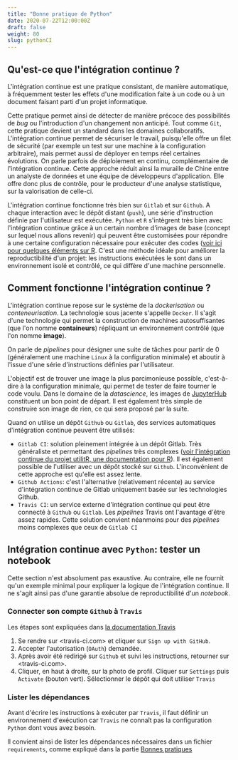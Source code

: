 ```yaml
---
title: "Bonne pratique de Python"
date: 2020-07-22T12:00:00Z
draft: false
weight: 80
slug: pythonCI
---
```


## Qu'est-ce que l'intégration continue ?

L'intégration continue est une pratique consistant, de manière automatique,
à fréquemment tester les effets d'une modification faite à un code ou à un
document faisant parti d'un projet informatique.

Cette pratique permet ainsi de détecter de manière précoce des possibilités
de *bug* ou l'introduction d'un changement non anticipé. Tout comme `Git`, 
cette pratique devient un standard dans les domaines collaboratifs. 
L'intégration continue permet de sécuriser le travail, puisqu'elle offre un 
filet de sécurité (par exemple un test sur une machine à la configuration
arbitraire), mais permet aussi de déployer en temps réel certaines 
évolutions. On parle parfois de déploiement en continu, complémentaire de
l'intégration continue. Cette approche réduit ainsi
la muraille de Chine entre un
analyste de données et une équipe de développeurs d'application. Elle offre donc
plus de contrôle, pour le producteur d'une analyse statistique, sur la
valorisation de celle-ci. 

L'intégration continue fonctionne très bien sur `Gitlab` et sur `Github`.
A chaque interaction avec le dépôt distant (`push`), une série d'instruction
définie par l'utilisateur est exécutée. `Python` et `R` s'intègrent très bien avec l'intégration continue grâce 
à un certain nombre d'images de base (concept sur lequel nous allons revenir)
qui peuvent être customisées pour répondre à une certaine configuration
nécessaire pour exécuter des codes 
([voir ici pour quelques éléments sur R](https://linogaliana.gitlab.io/collaboratif/package.html#utiliser-lint%C3%A9gration-continue-de-gitlab).
C'est une méthode idéale pour améliorer la reproductibilité d'un projet: les
instructions exécutées le sont dans un environnement isolé et contrôlé, ce qui
diffère d'une machine personnelle. 


## Comment fonctionne l'intégration continue ?

L'intégration continue repose sur le système de la *dockerisation* ou *conteneurisation*. 
La technologie sous jacente s'appelle `Docker`.
Il s'agit d'une technologie qui permet la construction
de machines autosuffisantes
(que l'on nomme **containeurs**) répliquant un environnement
contrôlé (que l'on nomme **image**).

On parle de *pipelines* pour désigner une suite de tâches pour partir de 0
(généralement une machine `Linux` à la configuration minimale) et aboutir
à l'issue d'une série d'instructions définies par l'utilisateur.

L'objectif est de trouver une image la plus
parcimonieuse possible, c'est-à-dire à la configuration minimale, qui permet
de tester de faire tourner le code voulu. Dans le domaine de la *datascience*,
les images de [JupyterHub](https://hub.docker.com/r/jupyterhub/jupyterhub/) constituent 
un bon point de départ. Il est également très simple de construire son image 
de rien, ce qui sera proposé par la suite. 

Quand on utilise un dépôt `Github` ou `Gitlab`, des services automatiques
d'intégration continue peuvent être utilisés:

* `Gitlab CI`: solution pleinement intégrée à un dépôt Gitlab. Très généraliste
et permettant des *pipelines* très complexes
([voir l'intégration continue du projet utilitR, une documentation pour R](https://gitlab.com/linogaliana/documentationR/-/blob/master/.gitlab-ci.yml)).
Il est également possible de
l'utiliser avec un dépôt stocké sur `Github`. L'inconvénient de cette approche
est qu'elle est assez lente. 
* `Github Actions`: c'est l'alternative (relativement récente) au service d'intégration continue de
Gitlab uniquement basée sur les technologies Github. 
* `Travis CI`: un service externe d'intégration continue qui peut être connecté
à `Github` ou `Gitlab`. Les *pipelines* Travis ont l'avantage d'être assez 
rapides. Cette solution convient néanmoins pour des *pipelines* moins complexes
que ceux de `Gitlab CI`


## Intégration continue avec `Python`: tester un notebook

Cette section n'est absolument pas exaustive. Au contraire, elle ne fournit
qu'un exemple minimal pour expliquer la logique de l'intégration continue. Il
ne s'agit ainsi pas d'une garantie absolue de reproductibilité d'un *notebook*.

### Connecter son compte `Github` à `Travis`

Les étapes sont expliquées dans
[la documentation Travis](https://docs.travis-ci.com/user/tutorial/#to-get-started-with-travis-ci-using-github)

1. Se rendre sur <travis-ci.com> et cliquer sur `Sign up with GitHub`.
2. Accepter l'autorisation (`OAuth`) demandée. 
3. Après avoir été redirigé sur `Github` et suivi les instructions, retourner sur
<travis-ci.com>.
4. Cliquer, en haut à droite, sur la photo de profil. Cliquer sur `Settings`
puis `Activate` (bouton vert). Sélectionner le dépôt qui doit utiliser `Travis`

### Lister les dépendances

Avant d'écrire les instructions à exécuter par `Travis`, il faut définir un 
environnement d'exécution car `Travis` ne connaît pas la configuration `Python`
dont vous avez besoin. 

Il convient ainsi de lister les dépendances nécessaires dans un fichier 
`requirements`, comme expliqué dans la partie
[Bonnes pratiques](#bonnespratiques)